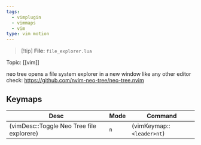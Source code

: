 ```yaml
---
tags:
  - vimplugin
  - vimmaps
  - vim
type: vim motion
---
```

>[!tip] **File:** `file_explorer.lua`

Topic: [[vim]]

neo tree opens a file system explorer in a new window like any other editor
check: https://github.com/nvim-neo-tree/neo-tree.nvim
## Keymaps

| Desc                                      | Mode | Command                   |
| ----------------------------------------- | ---- | ------------------------- |
| (vimDesc::Toggle Neo Tree file explorere) | `n`  | (vimKeymap::`<leader>nt`) |
